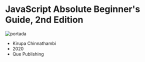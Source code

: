 # JavaScript Absolute Beginner's Guide, 2nd Edition

![portada](images/700-portada.jpg)

* Kirupa Chinnathambi
* 2020 
* Que Publishing 


